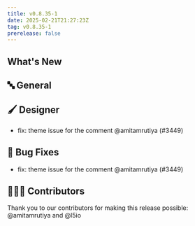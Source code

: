 ```yaml
---
title: v0.8.35-1
date: 2025-02-21T21:27:23Z
tag: v0.8.35-1
prerelease: false
---
```


## What's New
## 🔤 General
## 🖌️ Designer

- fix: theme issue for the comment @amitamrutiya (#3449)

## 🐛 Bug Fixes

- fix: theme issue for the comment @amitamrutiya (#3449)

## 👨🏽‍💻 Contributors

Thank you to our contributors for making this release possible:
@amitamrutiya and @l5io
